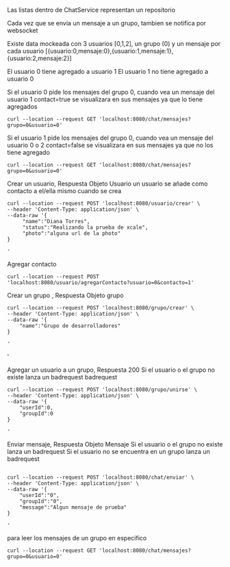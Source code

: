 Las listas dentro de ChatService representan un repositorio

Cada vez que se envia un mensaje a un grupo, tambien se notifica por websocket

Existe data mockeada con 3 usuarios [0,1,2], un  grupo (0) y un mensaje por cada usuario 
[{usuario:0,mensaje:0},{usuario:1,mensaje:1},{usuario:2,mensaje:2}]


El usuario 0 tiene agregado a usuario 1
El usuario 1 no tiene agregado a usuario 0


Si el usuario 0 pide los mensajes del grupo 0, cuando vea un mensaje del usuario 1 contact=true se visualizara en sus mensajes
ya que lo tiene agregados
```
curl --location --request GET 'localhost:8080/chat/mensajes?grupo=0&usuario=0'
```

Si el usuario 1 pide los mensajes del grupo 0, cuando vea un mensaje del usuario 0 o 2 contact=false se visualizara en sus mensajes
ya que no  los tiene agregado
```
curl --location --request GET 'localhost:8080/chat/mensajes?grupo=0&usuario=0'
```

Crear un usuario, Respuesta Objeto Usuario
un usuario se añade como contacto a el/ella mismo cuando se crea
```
curl --location --request POST 'localhost:8080/usuario/crear' \
--header 'Content-Type: application/json' \
--data-raw '{
     "name":"Diana Torres",
     "status":"Realizando la prueba de xcale",
     "photo":"alguna url de la photo"
}
    
'
```

Agregar contacto
```
curl --location --request POST 'localhost:8080/usuario/agregarContacto?usuario=0&contacto=1'
```


Crear un grupo , Respuesta Objeto grupo
```
curl --location --request POST 'localhost:8080/grupo/crear' \
--header 'Content-Type: application/json' \
--data-raw '{
    "name":"Grupo de desarrolladores"
}
    
'
```
    
'

Agregar un usuario a un grupo, Respuesta 200
Si el usuario o el grupo no existe lanza un badrequest
badrequest
```
curl --location --request POST 'localhost:8080/grupo/unirse' \
--header 'Content-Type: application/json' \
--data-raw '{
    "userId":0,
    "groupId":0
}
    
'
```

Enviar mensaje, Respuesta Objeto Mensaje
Si el usuario o el grupo no existe lanza un badrequest
Si el usuario no se encuentra en un grupo lanza un badrequest
```

curl --location --request POST 'localhost:8080/chat/enviar' \
--header 'Content-Type: application/json' \
--data-raw '{
    "userId":"0",
    "groupId":"0",
    "message":"Algun mensaje de prueba"
}
    
'
```


para leer los mensajes de un grupo en especifico
```
curl --location --request GET 'localhost:8080/chat/mensajes?grupo=0&usuario=0'
```